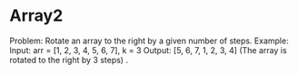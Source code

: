 # Array2
Problem: Rotate an array to the right by a given number of steps.  Example: Input: arr = [1, 2, 3, 4, 5, 6, 7], k = 3  Output: [5, 6, 7, 1, 2, 3, 4] (The array is rotated to the right by 3 steps)  .
